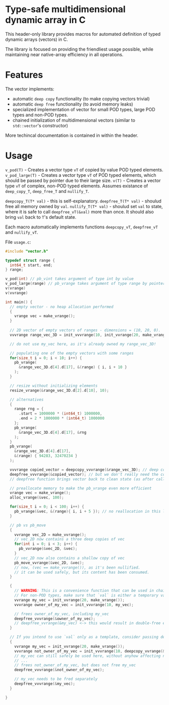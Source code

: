 # Type-safe multidimensional dynamic array in C

This header-only library provides macros for automated definition of typed dynamic arrays (vectors) in C.

The library is focused on providing the friendliest usage possible, while maintaining near native-array efficiency in all operations.

# Features

The vector implements:

- automatic `deep copy` functionality (to make copying vectors trivial)
- automatic `deep free` functionality (to avoid memory leaks)
- specialized implementation of vector for small POD types, large POD types and non-POD types.
- chained initialization of multidimensional vectors (similar to `std::vector`'s constructor)

More techincal documentation is contained in within the header.

# Usage

`v_pod(T)` - Creates a vector type `vT` of copied by value POD typed elements.
`v_pod_large(T)` - Creates a vector type `vT` of POD typed elements, which should be passed by pointer due to their large size.
`v(T)` - Creates a vector type `vT` of complex, non-POD typed elements. Assumes existance of `deep_copy_T`, `deep_free_T` and `nullify_T`.

`deepcopy_T(T* val)` - this is self-explanatory.
`deepfree_T(T* val)` - shoulud free all memory owned by `val`.
`nullify_T(T* val)` - shoulud set `val` to state, where it is safe to call `deepfree_vT(&val)` more than once. It should also bring `val` back to `T`'s default state.

Each macro automatically implements functions `deepcopy_vT`, `deepfree_vT` and `nullify_vT`.

File `usage.c`:

```cc
#include "vector.h"

typedef struct range {
  int64_t start, end;
} range;

v_pod(int) // pb_vint takes argument of type int by value
v_pod_large(range) // pb_vrange takes argument of type range by pointer
v(vrange)
v(vvrange)

int main() {
  // empty vector - no heap allocation performed
  {
    vrange vec = make_vrange();
  }
  
  // 2D vector of empty vectors of ranges - dimensions = (10, 20, 0).
  vvvrange range_vec_3D = init_vvvrange(10, init_vvrange(20, make_vrange()));

  // do not use my_vec here, as it's already owned my range_vec_3D!

  // populating one of the empty vectors with some ranges
  for(size_t i = 0; i < 10; i++) {
    pb_vrange(
      &range_vec_3D.d[4].d[17], &(range) { i, i + 10 }
    );
  }

  // resize without initializing elements
  resize_vrange(&range_vec_3D.d[2].d[10], 10);

  // alternatives
  {
    range rng = {
      .start = 1000000 * (int64_t) 1000000,
      .end = 2 * 1000000 * (int64_t) 1000000 
    };
    pb_vrange(
      &range_vec_3D.d[4].d[17], &rng
    );
  }
  pb_vrange(
    &range_vec_3D.d[4].d[17],
    &(range) { 94283, 32470234 }
  );

  vvvrange copied_vector = deepcopy_vvvrange(&range_vec_3D); // deep copying
  deepfree_vvvrange(&copied_vector); // but we don't really need the copy (;
  // deepfree function brings vector back to clean state (as after calling make)

  // preallocate memory to make the pb_vrange even more efficient
  vrange vec = make_vrange();
  alloc_vrange(&vec, 100);

  for(size_t i = 0; i < 100; i++) {
    pb_vrange(&vec, &(range){ i, i + 5 }); // no reallocation in this loop
  }

  // pb vs pb_move
  {
    vvrange vec_2D = make_vvrange();
    // vec_2D now contains a three deep copies of vec
    for(int i = 0; i < 3; i++) {
      pb_vvrange(&vec_2D, &vec);
    }
    // vec_2D now also contains a shallow copy of vec
    pb_move_vvrange(&vec_2D, &vec);
    // now, (vec == make_vvrange()), as it's been nullified.
    // it can be used safely, but its content has been consumed.
  }

  {
    // WARNING: This is a convenience function that can be used in chained expressions.
    // For non-POD types, make sure that `val` is either a temporary variable not used after this function call, or a constant expression. This is because `val` is shallow-copied into the structure.
    vvrange my_vec = init_vvrange(20, make_vrange());
    vvvrange owner_of_my_vec = init_vvvrange(10, my_vec);

    // frees owner_of_my_vec, including my_vec
    deepfree_vvvrange(&owner_of_my_vec);
    // deepfree_vvrange(&my_vec) <-> this would result in double-free error!
  }

  // If you intend to use `val` only as a template, consider passing deepcopy_T(&val) instead of val. 
  {
    vvrange my_vec = init_vvrange(20, make_vrange());
    vvvrange not_owner_of_my_vec = init_vvvrange(10, deepcopy_vvrange(&my_vec));
    // my_vec can still safely be used here, without anyhow affecting not_owner_of_my_vec and vice versa.
    // ...
    // frees not_owner_of_my_vec, but does not free my_vec
    deepfree_vvvrange(&not_owner_of_my_vec);

    // my_vec needs to be fred separately
    deepfree_vvvrange(&my_vec);
  }

}
```